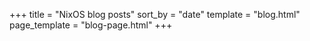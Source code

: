 +++
title = "NixOS blog posts"
sort_by = "date"
template = "blog.html"
page_template = "blog-page.html"
+++

